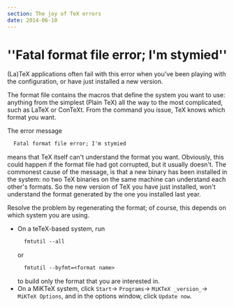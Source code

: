 ```yaml
---
section: The joy of TeX errors
date: 2014-06-10
---
```

# ''Fatal format file error; I'm stymied''

(La)TeX applications often fail with this error when you've been
playing with the configuration, or have just installed a new version.

The format file contains the macros that define the system you want to
use: anything from the simplest (Plain TeX) all the way to the most
complicated, such as LaTeX or ConTeXt.  From the command you
issue, TeX knows which format you want.

The error message
```latex
  Fatal format file error; I'm stymied
```
means that TeX itself can't understand the format you want.
Obviously, this could happen if the format file had got corrupted, but
it usually doesn't.  The commonest cause of the message, is that a new
binary has been installed in the system: no two TeX binaries on the
same machine can
understand each other's formats.  So the new version of TeX you
have just installed, won't understand the format generated by the one
you installed last year.

Resolve the problem by regenerating the format; of course, this
depends on which system you are using.
  

-  On a teTeX-based system, run
    ```latex
      fmtutil --all
    ```
    or
    ```latex
      fmtutil --byfmt=<format name>
    ```
    to build only the format that you are interested in.
-  On a MiKTeX system, click `Start`&rarr;
  `Programs`&rarr;
  `MiKTeX _version_`&rarr;
  `MiKTeX Options`, and in the options window, click
    `Update now`.

